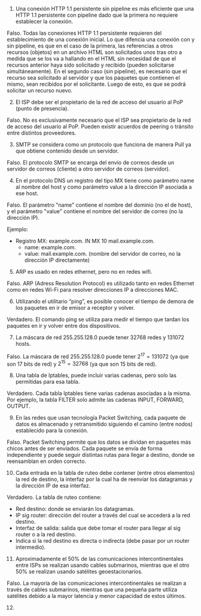 1. Una conexión HTTP 1.1 persistente sin pipeline es más eficiente que una HTTP 1.1 persistente con pipeline dado que la primera no requiere establecer la conexión.

Falso. Todas las conexiones HTTP 1.1 persistente requieren del establecimiento de una conexión inicial. Lo que difencia una conexión con y sin pipeline, es que en el caso de la primera, las referencias a otros recursos (objetos) en un archivo HTML son solicitados unos tras otro a medida que se los va a hallando en el HTML sin necesidad de que el recursos anterior haya sido solicitado y recibido (pueden solicitarse simultáneamente). En el segundo caso (sin pipeline), es necesario que el recurso sea solicitado al servidor y que los paquetes que contienen el mismo, sean recibidos por el solicitante. Luego de esto, es que se podrá solicitar un recurso nuevo.

2. El ISP debe ser el propietario de la red de acceso del usuario al PoP (punto de presencia).

Falso. No es exclusivamente necesario que el ISP sea propietario de la red de acceso del usuario al PoP. Pueden existir acuerdos de peering o tránsito entre distintos proveedores.

3. SMTP se considera como un protocolo que funciona de manera Pull ya que obtiene contenido desde un servidor.

Falso. El protocolo SMTP se encarga del envio de correos desde un servidor de correos (cliente) a otro servidor de correos (servidor).

4. En el protocolo DNS un registro del tipo MX tiene como parámetro name al nombre del host y como parámetro value a la dirección IP asociada a ese host.

Falso. El parámetro "name" contiene el nombre del dominio (no el de host), y el parámetro "value" contiene el nombre del servidor de correo (no la dirección IP).

Ejemplo:

* Registro MX: example.com. IN MX 10 mail.example.com.
    * name: example.com.
    * value: mail.example.com. (nombre del servidor de correo, no la dirección IP directamente)

5. ARP es usado en redes ethernet, pero no en redes wifi.

Falso. ARP (Adress Resolution Protocol) es utilizado tanto en redes Ethernet como en redes Wi-Fi para resolver direcciones IP a direcciones MAC.

6. Utilizando el utilitario “ping”, es posible conocer el tiempo de demora de los paquetes en ir de emisor a receptor y volver.

Verdadero. El comando ping se utiliza para medir el tiempo que tardan los paquetes en ir y volver entre dos dispositivos.

7. La máscara de red 255.255.128.0 puede tener 32768 redes y 131072 hosts.

Falso. La máscara de red 255.255.128.0 puede tener $2^17 = 131072$ (ya que son 17 bits de red) y $2^15 = 32768$ (ya que son 15 bits de red).

8. Una tabla de Iptables, puede incluir varias cadenas, pero solo las permitidas para esa tabla.

Verdadero. Cada tabla Iptables tiene varias cadenas asociadas a la misma. Por ejemplo, la tabla FILTER solo admite las cadenas INPUT, FORWARD, OUTPUT.

9. En las redes que usan tecnología Packet Switching, cada paquete de datos es almacenado y retransmitido siguiendo el camino (entre nodos) establecido para la conexión.

Falso. Packet Switching permite que los datos se dividan en paquetes más chicos antes de ser enviados. Cada paquete se envía de forma independiente y puede seguir distintas rutas para llegar a destino, donde se reensamblan en orden correcto.

10. Cada entrada en la tabla de ruteo debe contener (entre otros elementos) la red de destino, la interfaz por la cual ha de reenviar los datagramas y la dirección IP de esa interfaz.

Verdadero. La tabla de ruteo contiene:

* Red destino: donde se enviarán los datagramas.
* IP sig router: dirección del router a través del cual se accederá a la red destino.
* Interfaz de salida: salida que debe tomar el router para llegar al sig router o a la red destino.
* Indica si la red destino es directa o indirecta (debe pasar por un router intermedio).

11. Aproximadamente el 50% de las comunicaciones intercontinentales entre ISPs se realizan usando cables submarinos, mientras que el otro 50% se realizan usando satélites geoestacionarios.

Falso. La mayoría de las comunicaciones intercontinentales se realizan a través de cables submarinos, mientras que una pequeña parte utiliza satélites debido a la mayor latencia y menor capacidad de estos últimos.

12. 